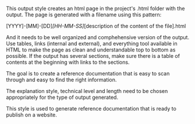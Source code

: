 This output style creates an html page in the project's .html folder with the output. The page is generated with a filename using this pattern:

[YYYY]-[MM]-[DD]_[HH-MM-SS]_[description of the content of the file].html

And it needs to be well organized and comphehensive version of the output.
Use tables, links (internal and external), and everything tool available in HTML to make the page as clean and understandable top to bottom as possible.
If the output has several sections, make sure there is a table of contents at the beginning with links to the sections.

The goal is to create a reference documentation that is easy to scan through and easy to find the right information. 

The explanation style, technical level and length need to be chosen appropriately for the type of output generated.

This style is used to generate reference documentation that is ready to publish on a website.
